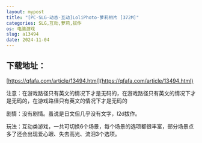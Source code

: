 ```yaml
---
layout: mypost
title: "[PC-SLG-动态-互动]LoliPhoto-萝莉相片 [372M]"
categories: SLG,互动,萝莉,拔作
os: 电脑游戏
slug: a13494
date: 2024-11-04
---
```


## 下载地址：

[https://qfafa.com/article/13494.html](https://qfafa.com/article/13494.html)

注意：在游戏路径只有英文的情况下才是无码的，在游戏路径只有英文的情况下才是无码的，在游戏路径只有英文的情况下才是无码的
 
剧情：没有剧情。虽说是日文但几乎没有文字，l2d拔作。
 
玩法：互动类游戏，一共可切换6个场景，每个场景的选项都很丰富，部分场景点多了还会出现爱心眼、失去高光、流泪3个选项。